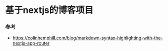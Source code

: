 # 基于nextjs的博客项目

### 参考

- https://colinhemphill.com/blog/markdown-syntax-highlighting-with-the-nextjs-app-router
